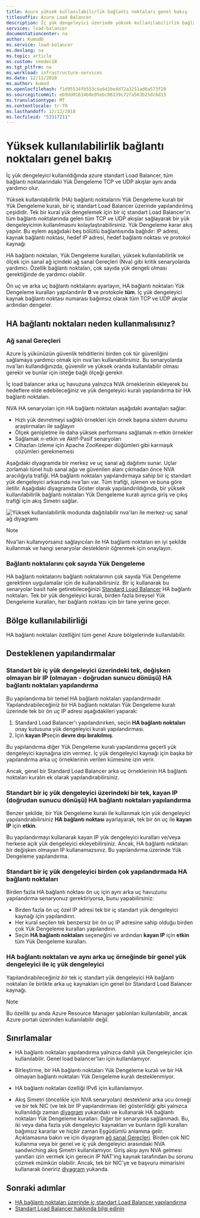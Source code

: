 ```yaml
---
title: Azure yüksek kullanılabilirlik bağlantı noktaları genel bakış
titlesuffix: Azure Load Balancer
description: İç yük dengeleyici üzerinde yüksek kullanılabilirlik bağlantı noktaları yük dengelemeyi hakkında bilgi edinin.
services: load-balancer
documentationcenter: na
author: KumudD
ms.service: load-balancer
ms.devlang: na
ms.topic: article
ms.custom: seodec18
ms.tgt_pltfrm: na
ms.workload: infrastructure-services
ms.date: 12/11/2018
ms.author: kumud
ms.openlocfilehash: f1d95534fb553c6a6d1be4d72a3251ad6a573f20
ms.sourcegitcommit: eb9dd01614b8e95ebc06139c72fa563b25dc6d13
ms.translationtype: MT
ms.contentlocale: tr-TR
ms.lasthandoff: 12/12/2018
ms.locfileid: "53317211"
---
```

# <a name="high-availability-ports-overview"></a>Yüksek kullanılabilirlik bağlantı noktaları genel bakış

İç yük dengeleyici kullanıldığında azure standart Load Balancer, tüm bağlantı noktalarındaki Yük Dengeleme TCP ve UDP akışlar aynı anda yardımcı olur. 

Yüksek kullanılabilirlik (HA) bağlantı noktalarını Yük Dengeleme kuralı bir Yük Dengeleme kuralı, bir iç standart Load Balancer üzerinde yapılandırılmış çeşididir. Tek bir kural yük dengelemek için bir iç standart Load Balancer'ın tüm bağlantı noktalarında gelen tüm TCP ve UDP akışlar sağlayarak bir yük dengeleyicinin kullanılmasını kolaylaştırabilirsiniz. Yük Dengeleme karar akış yapılır. Bu eylem aşağıdaki beş bölütlü bağlantısında bağlıdır: IP adresi, kaynak bağlantı noktası, hedef IP adresi, hedef bağlantı noktası ve protokol kaynağı

HA bağlantı noktaları, Yük Dengeleme kuralları, yüksek kullanılabilirlik ve ölçek için sanal ağ içindeki ağ sanal Gereçleri (Nva) gibi kritik senaryolarda yardımcı. Özellik bağlantı noktaları, çok sayıda yük dengeli olması gerektiğinde de yardımcı olabilir. 

Ön uç ve arka uç bağlantı noktalarını ayarlayın, HA bağlantı noktaları Yük Dengeleme kuralları yapılandırılır **0** ve protokole **tüm**. İç yük dengeleyici kaynak bağlantı noktası numarası bağımsız olarak tüm TCP ve UDP akışlar ardından dengeler.

## <a name="why-use-ha-ports"></a>HA bağlantı noktaları neden kullanmalısınız?

### <a name="nva"></a>Ağ sanal Gereçleri

Azure İş yükünüzün güvenlik tehditlerini birden çok tür güvenliğini sağlamaya yardımcı olmak için nva'ları kullanabilirsiniz. Bu senaryolarda nva'ları kullandığınızda, güvenilir ve yüksek oranda kullanılabilir olması gerekir ve bunlar için isteğe bağlı ölçeği gerekir.

İç load balancer arka uç havuzuna yalnızca NVA örneklerinin ekleyerek bu hedeflere elde edebileceğiniz ve yük dengeleyici kuralı yapılandırma bir HA bağlantı noktaları.

NVA HA senaryoları için HA bağlantı noktaları aşağıdaki avantajları sağlar:
- Hızlı yük devretmeyi sağlıklı örnekleri için örnek başına sistem durumu araştırmaları ile sağlayın
- Ölçek genişletme ile daha yüksek performans sağlamak *n*-etkin örnekler
- Sağlamak *n*-etkin ve Aktif-Pasif senaryoları
- Cihazları izleme için Apache ZooKeeper düğümleri gibi karmaşık çözümleri gerekmemesi

Aşağıdaki diyagramda bir merkez ve uç sanal ağ dağıtımı sunar. Uçlar zorlamalı tünel hub sanal ağa ve güvenilen alanı çıkmadan önce NVA aracılığıyla trafiği. HA bağlantı noktaları yapılandırmaya sahip bir iç standart yük dengeleyici arkasında nva'ları var. Tüm trafiği, işlenen ve buna göre iletilir. Aşağıdaki diyagramda Göster olarak yapılandırıldığında, bir yüksek kullanılabilirlik bağlantı noktaları Yük Dengeleme kuralı ayrıca giriş ve çıkış trafiği için akış Simetri sağlar.

<a node="diagram"></a>
![Yüksek kullanılabilirlik modunda dağıtılabilir nva'ları ile merkez-uç sanal ağ diyagramı](./media/load-balancer-ha-ports-overview/nvaha.png)

>[!NOTE]
> Nva'ları kullanıyorsanız sağlayıcıları ile HA bağlantı noktaları en iyi şekilde kullanmak ve hangi senaryolar desteklenir öğrenmek için onaylayın.

### <a name="load-balancing-large-numbers-of-ports"></a>Bağlantı noktalarını çok sayıda Yük Dengeleme

HA bağlantı noktalarını bağlantı noktalarının çok sayıda Yük Dengeleme gerektiren uygulamalar için de kullanabilirsiniz. Bir iç kullanarak bu senaryolar basit hale getirebileceğinizi [Standard Load Balancer](load-balancer-standard-overview.md) HA bağlantı noktaları. Tek bir yük dengeleyici kuralı, birden fazla bireysel Yük Dengeleme kuralları, her bağlantı noktası için bir tane yerine geçer.

## <a name="region-availability"></a>Bölge kullanılabilirliği

HA bağlantı noktaları özelliğini tüm genel Azure bölgelerinde kullanılabilir.

## <a name="supported-configurations"></a>Desteklenen yapılandırmalar

### <a name="a-single-non-floating-ip-non-direct-server-return-ha-ports-configuration-on-an-internal-standard-load-balancer"></a>Standart bir iç yük dengeleyici üzerindeki tek, değişken olmayan bir IP (olmayan - doğrudan sunucu dönüşü) HA bağlantı noktaları yapılandırma

Bu yapılandırma bir temel HA bağlantı noktaları yapılandırmadır. Yapılandırabileceğiniz bir HA bağlantı noktaları Yük Dengeleme kuralı üzerinde tek bir ön uç IP adresi aşağıdakileri yaparak:
1. Standard Load Balancer'ı yapılandırırken, seçin **HA bağlantı noktaları** onay kutusuna yük dengeleyici kuralı yapılandırması.
2. İçin **kayan IP**seçin **devre dışı bırakılmış**.

Bu yapılandırma diğer Yük Dengeleme kuralı yapılandırma geçerli yük dengeleyici kaynağına izin vermez. İç yük dengeleyici kaynağı için başka bir yapılandırma arka uç örneklerinin verilen kümesine izin verir.

Ancak, genel bir Standard Load Balancer arka uç örneklerinin HA bağlantı noktaları kuralın ek olarak yapılandırabilirsiniz.

### <a name="a-single-floating-ip-direct-server-return-ha-ports-configuration-on-an-internal-standard-load-balancer"></a>Standart bir iç yük dengeleyici üzerindeki bir tek, kayan IP (doğrudan sunucu dönüşü) HA bağlantı noktaları yapılandırma

Benzer şekilde, bir Yük Dengeleme kuralı ile kullanmak için yük dengeleyici yapılandırabilirsiniz **HA bağlantı noktası** ayarlayarak, tek bir ön uç ile **kayan IP** için **etkin**. 

Bu yapılandırmayı kullanarak kayan IP yük dengeleyici kuralları ve/veya herkese açık yük dengeleyici ekleyebilirsiniz. Ancak, HA bağlantı noktaları bir değişken olmayan IP kullanamazsınız. Bu yapılandırma üzerinde Yük Dengeleme yapılandırma.

### <a name="multiple-ha-ports-configurations-on-an-internal-standard-load-balancer"></a>Standart bir iç yük dengeleyici birden çok yapılandırmada HA bağlantı noktaları

Birden fazla HA bağlantı noktası ön uç için aynı arka uç havuzunu yapılandırma senaryonuz gerektiriyorsa, bunu yapabilirsiniz: 
- Birden fazla ön uç özel IP adresi tek bir iç standart yük dengeleyici kaynağı için yapılandırın.
- Her kural seçilen tek benzersiz bir ön uç IP adresine sahip olduğu birden çok Yük Dengeleme kuralları yapılandırın.
- Seçin **HA bağlantı noktaları** seçeneğini ve ardından **kayan IP** için **etkin** tüm Yük Dengeleme kuralları.

### <a name="an-internal-load-balancer-with-ha-ports-and-a-public-load-balancer-on-the-same-back-end-instance"></a>HA bağlantı noktaları ve aynı arka uç örneğinde bir genel yük dengeleyici ile iç yük dengeleyici

Yapılandırabileceğiniz *bir* tek iç standart yük dengeleyici HA bağlantı noktaları ile birlikte arka uç kaynakları için genel bir Standard Load Balancer kaynağı.

>[!NOTE]
>Bu özellik şu anda Azure Resource Manager şablonları kullanılabilir, ancak Azure portalı üzerinden kullanılabilir değil.

## <a name="limitations"></a>Sınırlamalar

- HA bağlantı noktaları yapılandırma yalnızca dahili yük Dengeleyiciler için kullanılabilir. Genel load balancer'ları için kullanılamıyor.

- Birleştirme, bir HA bağlantı noktaları Yük Dengeleme kuralı ve bir HA olmayan bağlantı noktaları Yük Dengeleme kuralı desteklenmiyor.

- HA bağlantı noktaları özelliği IPv6 için kullanılamıyor.

- Akış Simetri (öncelikle için NVA senaryoları) desteklenir arka ucu örneği ve bir tek NIC (ve tek bir IP yapılandırması ile) gösterildiği gibi yalnızca kullanıldığı zaman [diyagram](#diagram) yukarıdaki ve kullanarak HA bağlantı noktaları Yük Dengeleme kuralları. Diğer bir senaryoda sağlanmadı. Bu, iki veya daha fazla yük dengeleyici kaynakları ve bunların ilgili kuralları bağımsız kararlar ve hiçbir zaman Eşgüdümlü anlamına gelir. Açıklamasına bakın ve için diyagram [ağ sanal Gereçleri](#nva). Birden çok NIC kullanma veya bir genel ve iç yük dengeleyici arasındaki NVA sandwiching akış Simetri kullanılamıyor.  Giriş akışı aynı NVA gelmesi yanıtları izin vermek için gerecin IP NAT'ing kaynak tarafından bu sorunu çözmek mümkün olabilir.  Ancak, tek bir NIC'ye ve başvuru mimarisini kullanarak öneririz [diyagram](#diagram) yukarıda.


## <a name="next-steps"></a>Sonraki adımlar

- [HA bağlantı noktaları üzerinde iç standart Load Balancer yapılandırma](load-balancer-configure-ha-ports.md)
- [Standart Load Balancer hakkında bilgi edinin](load-balancer-standard-overview.md)
